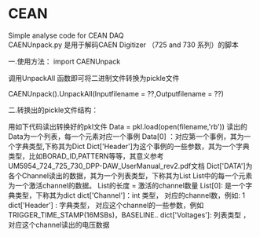 # CEAN
Simple analyse code for  CEAN DAQ  
CAENUnpack.py 是用于解码CAEN Digitizer （725 and 730 系列）的脚本

一.使用方法：
import CAENUnpack

调用UnpackAll 函数即可将二进制文件转换为pickle文件

CAENUnpack().UnpackAll(Inputfilename = ??,Outputfilename = ??)



二.转换出的pickle文件结构：

用如下代码读出转换好的pkl文件
Data = pkl.load(open(filename,'rb')) 
读出的Data为一个列表，每一个元素对应一个事例
Data[0] ：对应第一个事例，其为一个字典类型,下称其为Dict
   Dict['Header']为这个事例的一些参数，其为一个字典类型，比如BORAD_ID,PATTERN等等，其意义参考UM5954_724_725_730_DPP-DAW_UserManual_rev2.pdf文档 
   Dict['DATA']为各个Channel读出的数据，其为一个列表类型，下称其为List
         List中的每一个元素为一个激活channel的数据。
         List的长度 = 激活的channel数量
         List[0]: 是一个字典类型，下称其为dict
                     dict['Channel']：int 类型，   对应的channel数，例如: 1
                     dict['Header']  :  字典类型， 对应这个channel的一些参数，例如TRIGGER_TIME_STAMP(16MSBs)，BASELINE..
                     dict['Voltages']:  列表类型 ，对应这个channel读出的电压数据
